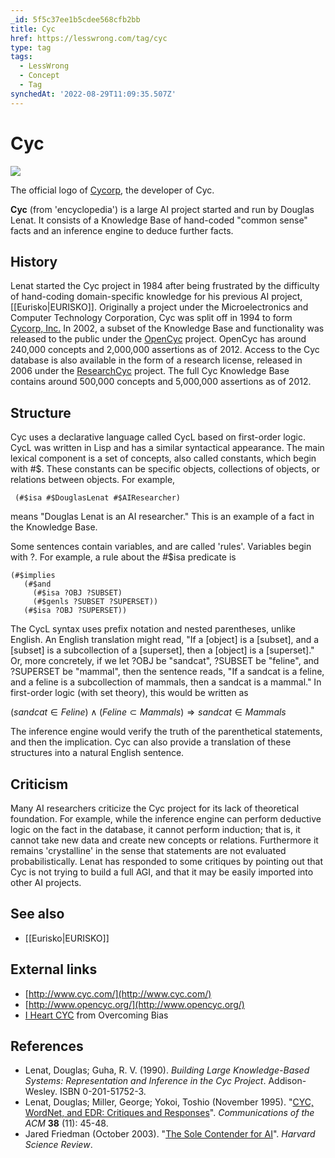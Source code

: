 ```yaml
---
_id: 5f5c37ee1b5cdee568cfb2bb
title: Cyc
href: https://lesswrong.com/tag/cyc
type: tag
tags:
  - LessWrong
  - Concept
  - Tag
synchedAt: '2022-08-29T11:09:35.507Z'
---
```

# Cyc

![](https://39669.cdn.cke-cs.com/rQvD3VnunXZu34m86e5f/animations/6551d2cea4338b35e2c81a8a17449cc8101e7a1db32fb3db.gif)

The official logo of [Cycorp](http://www.cyc.com/), the developer of Cyc.

**Cyc** (from 'encyclopedia') is a large AI project started and run by Douglas Lenat. It consists of a Knowledge Base of hand-coded "common sense" facts and an inference engine to deduce further facts.

## History

Lenat started the Cyc project in 1984 after being frustrated by the difficulty of hand-coding domain-specific knowledge for his previous AI project, [[Eurisko|EURISKO]]. Originally a project under the Microelectronics and Computer Technology Corporation, Cyc was split off in 1994 to form [Cycorp, Inc.](http://www.cyc.com/) In 2002, a subset of the Knowledge Base and functionality was released to the public under the [OpenCyc](http://www.opencyc.org/) project. OpenCyc has around 240,000 concepts and 2,000,000 assertions as of 2012. Access to the Cyc database is also available in the form of a research license, released in 2006 under the [ResearchCyc](http://researchcyc.cyc.com/) project. The full Cyc Knowledge Base contains around 500,000 concepts and 5,000,000 assertions as of 2012.

## Structure

Cyc uses a declarative language called CycL based on first-order logic. CycL was written in Lisp and has a similar syntactical appearance. The main lexical component is a set of concepts, also called constants, which begin with #$. These constants can be specific objects, collections of objects, or relations between objects. For example,

` (#$isa #$DouglasLenat #$AIResearcher)`

means "Douglas Lenat is an AI researcher." This is an example of a fact in the Knowledge Base.

Some sentences contain variables, and are called 'rules'. Variables begin with ?. For example, a rule about the #$isa predicate is

`(#$implies`  
`   (#$and   `  
`     (#$isa ?OBJ ?SUBSET)`  
`     (#$genls ?SUBSET ?SUPERSET))`  
`   (#$isa ?OBJ ?SUPERSET))`

The CycL syntax uses prefix notation and nested parentheses, unlike English. An English translation might read, "If a \[object\] is a \[subset\], and a \[subset\] is a subcollection of a \[superset\], then a \[object\] is a \[superset\]." Or, more concretely, if we let ?OBJ be "sandcat", ?SUBSET be "feline", and ?SUPERSET be "mammal", then the sentence reads, "If a sandcat is a feline, and a feline is a subcollection of mammals, then a sandcat is a mammal." In first-order logic (with set theory), this would be written as

(*sandcat* ∈ *Feline*) ∧ (*Feline* ⊂ *Mammals*) ⇒ *sandcat* ∈ *Mammals*

The inference engine would verify the truth of the parenthetical statements, and then the implication. Cyc can also provide a translation of these structures into a natural English sentence.

## Criticism

Many AI researchers criticize the Cyc project for its lack of theoretical foundation. For example, while the inference engine can perform deductive logic on the fact in the database, it cannot perform induction; that is, it cannot take new data and create new concepts or relations. Furthermore it remains 'crystalline' in the sense that statements are not evaluated probabilistically. Lenat has responded to some critiques by pointing out that Cyc is not trying to build a full AGI, and that it may be easily imported into other AI projects.

## See also

- [[Eurisko|EURISKO]]

## External links

- [http://www.cyc.com/](http://www.cyc.com/)
- [http://www.opencyc.org/](http://www.opencyc.org/)
- [I Heart CYC](http://www.overcomingbias.com/2008/12/i-heart-cyc.html) from Overcoming Bias

## References

- Lenat, Douglas; Guha, R. V. (1990). *Building Large Knowledge-Based Systems: Representation and Inference in the Cyc Project*. Addison-Wesley. ISBN 0-201-51752-3.
- Lenat, Douglas; Miller, George; Yokoi, Toshio (November 1995). "[CYC, WordNet, and EDR: Critiques and Responses](http://www.cs.uga.edu/~xiong/8351/lenat.pdf)". *Communications of the ACM* **38** (11): 45-48.
- Jared Friedman (October 2003). "[The Sole Contender for AI](http://www.scribd.com/doc/1814/An-Article-about-the-Cyc-Project)". *Harvard Science Review*.